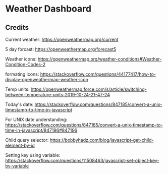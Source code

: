 # Weather Dashboard


## Credits

Current weather: https://openweathermap.org/current 

5 day forcast: https://openweathermap.org/forecast5

Weather icons: https://openweathermap.org/weather-conditions#Weather-Condition-Codes-2

formating icons: https://stackoverflow.com/questions/44177417/how-to-display-openweathermap-weather-icon

Temp units: https://openweathermap.force.com/s/article/switching-between-temperature-units-2019-10-24-21-47-24

Today's date: https://stackoverflow.com/questions/847185/convert-a-unix-timestamp-to-time-in-javascript

For UNIX date understanding: https://stackoverflow.com/questions/847185/convert-a-unix-timestamp-to-time-in-javascript/847196#847196 

Child query selector: https://bobbyhadz.com/blog/javascript-get-child-element-by-id

Setting key using variable: https://stackoverflow.com/questions/11508463/javascript-set-object-key-by-variable


